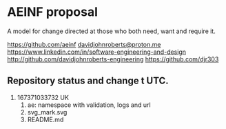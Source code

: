 # AEINF proposal

A model for change directed at those who both need, want and require it.

https://github.com/aeinf
davidjohnroberts@proton.me
https://www.linkedin.com/in/software-engineering-and-design
http://github.com/davidjohnroberts-engineering
https://github.com/djr303

## Repository status and change t UTC.

1. 167371033732 UK
   1. ae: namespace with validation, logs and url
   2. svg_mark.svg
   3. README.md
